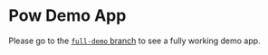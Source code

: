 # Pow Demo App

Please go to the [`full-demo` branch](https://github.com/pow-auth/pow_demo/tree/full-app) to see a fully working demo app.
